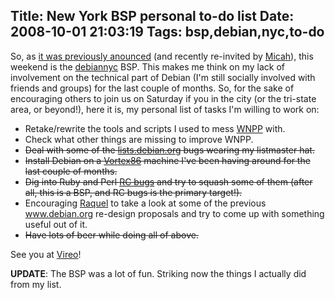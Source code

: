 Title: New York BSP personal to-do list
Date: 2008-10-01 21:03:19
Tags: bsp,debian,nyc,to-do
---
So, as <a href="http://wiki.debian.org/BSP2008/Brooklyn">it was previously anounced</a> (and recently re-invited by <a href="http://lists.vireo.org/pipermail/debiannyc/2008-September/000190.html">Micah</a>), this weekend is the <a href="http://vireo.org/cgi-bin/mailman/listinfo/debiannyc">debiannyc</a> BSP. This makes me think on my lack of involvement on the technical part of Debian (I'm still socially involved with friends and groups) for the last couple of months. So, for the sake of encouraging others to join us on Saturday if you in the city (or the tri-state area, or beyond!), here it is, my personal list of tasks I'm willing to work on:
<ul>
	<li>Retake/rewrite the tools and scripts I used to mess <a href="http://debian.org/devel/wnpp">WNPP</a> with.</li>
	<li>Check what other things are missing to improve WNPP.</li>
	<li><span style="text-decoration: line-through;">Deal with some of the <a href="http://bugs.debian.org/lists.debian.org">lists.debian.org</a> bugs wearing my listmaster hat.</span></li>
	<li><span style="text-decoration: line-through;">Install Debian on a <a href="http://www.dmp.com.tw/tech/vortex86/">Vortex86</a> machine I've been having around for the last couple of months.</span></li>
	<li><span style="text-decoration: line-through;">Dig into Ruby and Perl <a href="http://bugs.debian.org/release-critical/debian/all.html">RC bugs</a> and try to squash some of them (after all, this is a BSP, and RC bugs is the primary target!).</span></li>
	<li>Encouraging <a href="http://maggit.com.mx">Raquel</a> to take a look at some of the previous <a href="http://www.debian.org">www.debian.org</a> re-design proposals and try to come up with something useful out of it.</li>
	<li><span style="text-decoration: line-through;">Have lots of beer while doing all of above.</span></li>
</ul>
See you at <a href="http://vireo.org">Vireo</a>!

<strong>UPDATE</strong>: The BSP was a lot of fun. Striking now the things I actually did from my list.